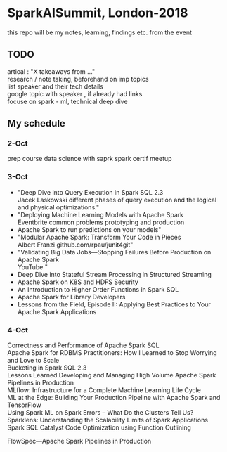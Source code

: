 # SparkAISummit, London-2018
this repo will be my notes, learning, findings etc. from the event

## TODO
artical : "X takeaways from …"  
research / note taking, beforehand on imp topics  
list speaker and their tech details  
google topic with speaker , if already had links  
focuse on spark - ml, technical deep dive  


## My schedule

### 2-Oct
prep course
data science with saprk
spark certif
meetup


### 3-Oct
- "Deep Dive into Query Execution in Spark SQL 2.3  
  Jacek Laskowski
different phases of query execution and the logical and physical optimizations."
- "Deploying Machine Learning Models with Apache Spark  
Eventbrite
common problems
 prototyping and production
- Apache Spark to run predictions on your models"  
- "Modular Apache Spark: Transform Your Code in Pieces  
Albert Franzi
github.com/rpau/junit4git"
- "Validating Big Data Jobs—Stopping Failures Before Production on Apache Spark  
  YouTube "
- Deep Dive into Stateful Stream Processing in Structured Streaming  
- Apache Spark on K8S and HDFS Security  
- An Introduction to Higher Order Functions in Spark SQL  
- Apache Spark for Library Developers  
- Lessons from the Field, Episode II: Applying Best Practices to Your Apache Spark Applications  

### 4-Oct
Correctness and Performance of Apache Spark SQL  
Apache Spark for RDBMS Practitioners: How I Learned to Stop Worrying and Love to Scale  
Bucketing in Spark SQL 2.3  
Lessons Learned Developing and Managing High Volume Apache Spark Pipelines in Production  
MLflow: Infrastructure for a Complete Machine Learning Life Cycle  
ML at the Edge: Building Your Production Pipeline with Apache Spark and TensorFlow  
Using Spark ML on Spark Errors – What Do the Clusters Tell Us?  
Sparklens: Understanding the Scalability Limits of Spark Applications  
Spark SQL Catalyst Code Optimization using Function Outlining  

FlowSpec—Apache Spark Pipelines in Production  
